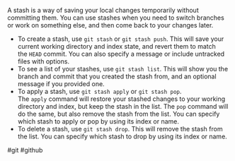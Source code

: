 A stash is a way of saving your local changes temporarily without committing them. You can use stashes when you need to switch branches or work on something else, and then come back to your changes later.
- To create a stash, use `git stash` or `git stash push`. This will save your current working directory and index state, and revert them to match the `HEAD` commit. You can also specify a message or include untracked files with options.
  </br>
- To see a list of your stashes, use `git stash list`. This will show you the branch and commit that you created the stash from, and an optional message if you provided one.
  </br>
- To apply a stash, use `git stash apply` or `git stash pop`. The `apply` command will restore your stashed changes to your working directory and index, but keep the stash in the list. The `pop` command will do the same, but also remove the stash from the list. You can specify which stash to apply or pop by using its index or name.
  </br>
- To delete a stash, use `git stash drop`. This will remove the stash from the list. You can specify which stash to drop by using its index or name.
  </br>


#git #github 